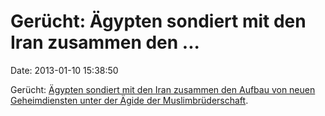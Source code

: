 Gerücht: Ägypten sondiert mit den Iran zusammen den \...
========================================================

Date: 2013-01-10 15:38:50

Gerücht: [Ägypten sondiert mit den Iran zusammen den Aufbau von neuen
Geheimdiensten unter der Ägide der
Muslimbrüderschaft](http://intelnews.org/2013/01/10/01-1172/).
